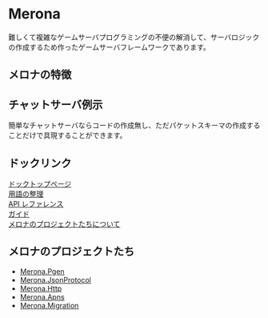 Merona
====
難しくて複雑なゲームサーバプログラミングの不便の解消して、サーバロジックの作成するため作ったゲームサーバフレームワークであります。

メロナの特徴
----

チャットサーバ例示
----
簡単なチャットサーバならコードの作成無し、ただパケットスキーマの作成することだけで具現することができます。

ドックリンク
----
[ドックトップページ](doc)<br>
[用語の整理](doc/jinwoo)<br>
[API レファレンス](doc/api)<br>
[ガイド](doc/guide)<br>
[メロナのプロジェクトたちについて](doc/projects)<br>

メロナのプロジェクトたち
----
* [Merona.Pgen](https://github.com/pjc0247/Merona.Pgen.cs)
* [Merona.JsonProtocol](https://github.com/pjc0247/Merona.JsonProtocol.cs)
* [Merona.Http](https://github.com/pjc0247/Merona.Http.cs)<br>
* [Merona.Apns](https://github.com/pjc0247/Merona.Apns.cs)
* [Merona.Migration](https://github.com/pjc0247/Merona.Migration.cs)
